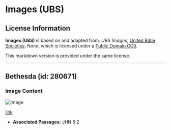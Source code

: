 # Images (UBS)

## License Information

**Images (UBS)** is based on and adapted from: _UBS Images_, [United Bible Societies](https://unitedbiblesocieties.org/), None, which is licensed under a [Public Domain CC0](https://creativecommons.org/public-domain/cc0/).

This markdown version is provided under the same license.



--------------------------------

## Bethesda (id: 280671)

### Image Content

![Image](https://cdn.aquifer.bible/aquifer-content/resources/Media/WEB-0547_bethesda.jpg)

[link](https://cdn.aquifer.bible/aquifer-content/resources/Media/WEB-0547_bethesda.jpg)

* **Associated Passages:** JHN 5:2

